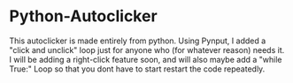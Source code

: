 # Python-Autoclicker
This autoclicker is made entirely from python. Using Pynput, I added a "click and unclick" loop just for anyone who (for whatever reason) needs it. I will be adding a right-click feature soon, and will also maybe add a "while True:" Loop so that you dont have to start restart the code repeatedly. 
